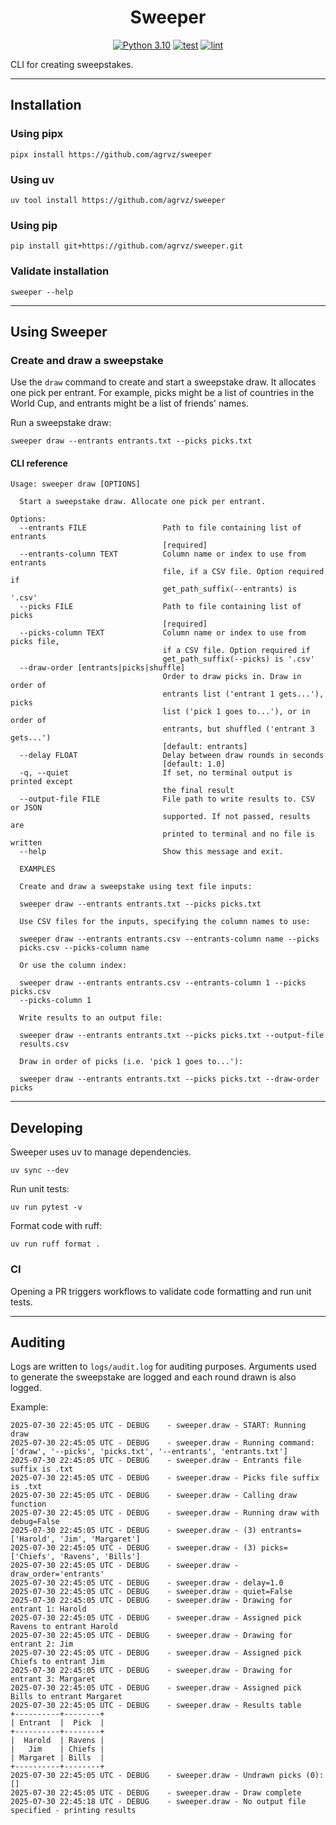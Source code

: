 <div align="center">

<head>
    <h1>Sweeper</h1>
</header>

<!-- Badges -->
[![Python 3.10](https://img.shields.io/badge/python-%3E=_3.10-blue.svg)](https://www.google.com)
[![test](https://github.com/agrvz/sweeper/actions/workflows/test.yml/badge.svg)](https://github.com/agrvz/sweeper/actions?query=workflow%3Atest)
[![lint](https://github.com/agrvz/sweeper/actions/workflows/lint.yml/badge.svg)](https://github.com/agrvz/sweeper/actions?query=workflow%3Alint)

</div>

CLI for creating sweepstakes.

---

## Installation

### Using pipx

```shell
pipx install https://github.com/agrvz/sweeper
```

### Using uv

```shell
uv tool install https://github.com/agrvz/sweeper
```

### Using pip

```shell
pip install git+https://github.com/agrvz/sweeper.git
```

### Validate installation

```shell
sweeper --help
```

---

## Using Sweeper

### Create and draw a sweepstake

Use the `draw` command to create and start a sweepstake draw. It allocates one pick per entrant. For example, picks might be a list of countries in the World Cup, and entrants might be a list of friends' names.

Run a sweepstake draw:
```shell
sweeper draw --entrants entrants.txt --picks picks.txt
```

#### CLI reference

```
Usage: sweeper draw [OPTIONS]

  Start a sweepstake draw. Allocate one pick per entrant.

Options:
  --entrants FILE                 Path to file containing list of entrants
                                  [required]
  --entrants-column TEXT          Column name or index to use from entrants
                                  file, if a CSV file. Option required if
                                  get_path_suffix(--entrants) is '.csv'
  --picks FILE                    Path to file containing list of picks
                                  [required]
  --picks-column TEXT             Column name or index to use from picks file,
                                  if a CSV file. Option required if
                                  get_path_suffix(--picks) is '.csv'
  --draw-order [entrants|picks|shuffle]
                                  Order to draw picks in. Draw in order of
                                  entrants list ('entrant 1 gets...'), picks
                                  list ('pick 1 goes to...'), or in order of
                                  entrants, but shuffled ('entrant 3 gets...')
                                  [default: entrants]
  --delay FLOAT                   Delay between draw rounds in seconds
                                  [default: 1.0]
  -q, --quiet                     If set, no terminal output is printed except
                                  the final result
  --output-file FILE              File path to write results to. CSV or JSON
                                  supported. If not passed, results are
                                  printed to terminal and no file is written
  --help                          Show this message and exit.

  EXAMPLES

  Create and draw a sweepstake using text file inputs:

  sweeper draw --entrants entrants.txt --picks picks.txt

  Use CSV files for the inputs, specifying the column names to use:

  sweeper draw --entrants entrants.csv --entrants-column name --picks
  picks.csv --picks-column name

  Or use the column index:

  sweeper draw --entrants entrants.csv --entrants-column 1 --picks picks.csv
  --picks-column 1

  Write results to an output file:

  sweeper draw --entrants entrants.txt --picks picks.txt --output-file
  results.csv

  Draw in order of picks (i.e. 'pick 1 goes to...'):

  sweeper draw --entrants entrants.txt --picks picks.txt --draw-order picks
```

---

## Developing

Sweeper uses uv to manage dependencies.
```shell
uv sync --dev
```

Run unit tests:
```shell
uv run pytest -v
```

Format code with ruff:
```shell
uv run ruff format .
```

### CI

Opening a PR triggers workflows to validate code formatting and run unit tests.

---

## Auditing

Logs are written to `logs/audit.log` for auditing purposes. Arguments used to generate the sweepstake are logged and each round drawn is also logged.

Example:
```log
2025-07-30 22:45:05 UTC - DEBUG    - sweeper.draw - START: Running draw
2025-07-30 22:45:05 UTC - DEBUG    - sweeper.draw - Running command: ['draw', '--picks', 'picks.txt', '--entrants', 'entrants.txt']
2025-07-30 22:45:05 UTC - DEBUG    - sweeper.draw - Entrants file suffix is .txt
2025-07-30 22:45:05 UTC - DEBUG    - sweeper.draw - Picks file suffix is .txt
2025-07-30 22:45:05 UTC - DEBUG    - sweeper.draw - Calling draw function
2025-07-30 22:45:05 UTC - DEBUG    - sweeper.draw - Running draw with debug=False
2025-07-30 22:45:05 UTC - DEBUG    - sweeper.draw - (3) entrants=['Harold', 'Jim', 'Margaret']
2025-07-30 22:45:05 UTC - DEBUG    - sweeper.draw - (3) picks=['Chiefs', 'Ravens', 'Bills']
2025-07-30 22:45:05 UTC - DEBUG    - sweeper.draw - draw_order='entrants'
2025-07-30 22:45:05 UTC - DEBUG    - sweeper.draw - delay=1.0
2025-07-30 22:45:05 UTC - DEBUG    - sweeper.draw - quiet=False
2025-07-30 22:45:05 UTC - DEBUG    - sweeper.draw - Drawing for entrant 1: Harold
2025-07-30 22:45:05 UTC - DEBUG    - sweeper.draw - Assigned pick Ravens to entrant Harold
2025-07-30 22:45:05 UTC - DEBUG    - sweeper.draw - Drawing for entrant 2: Jim
2025-07-30 22:45:05 UTC - DEBUG    - sweeper.draw - Assigned pick Chiefs to entrant Jim
2025-07-30 22:45:05 UTC - DEBUG    - sweeper.draw - Drawing for entrant 3: Margaret
2025-07-30 22:45:05 UTC - DEBUG    - sweeper.draw - Assigned pick Bills to entrant Margaret
2025-07-30 22:45:05 UTC - DEBUG    - sweeper.draw - Results table
+----------+--------+
| Entrant  |  Pick  |
+----------+--------+
|  Harold  | Ravens |
|   Jim    | Chiefs |
| Margaret | Bills  |
+----------+--------+
2025-07-30 22:45:05 UTC - DEBUG    - sweeper.draw - Undrawn picks (0): []
2025-07-30 22:45:05 UTC - DEBUG    - sweeper.draw - Draw complete
2025-07-30 22:45:18 UTC - DEBUG    - sweeper.draw - No output file specified - printing results

```
